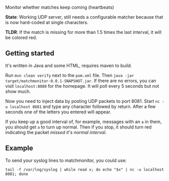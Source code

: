 Monitor whether matches keep coming (heartbeats)

__State__: Working UDP server, still needs a configurable matcher because that is now hard-coded at single characters.

__TLDR__: If the match is missing for more than 1.5 times the last interval, it will be colored red.

Getting started
---------------
It's written in Java and some HTML, requires maven to build.

Run `mvn clean verify` next to the `pom.xml` file. Then `java -jar target/matchmonitor-0.0.1-SNAPSHOT.jar`. If there are no errors, you can visit `localhost:8080` for the homepage. It will poll every 5 seconds but not show much.

Now you need to inject data by posting UDP packets to port 8081. Start `nc -u localhost 8081` and type any character followed by return. After a few seconds one of the letters you entered will appear.

If you keep up a good interval of, for example, messages with an `a` in them, you should get `a` to turn up normal. Then if you stop, it should turn red indicating the packet _missed it's normal interval_.


Example
-------
To send your syslog lines to matchmonitor, you could use:

    tail -f /var/log/syslog | while read x; do echo "$x" | nc -u localhost 8081; done


